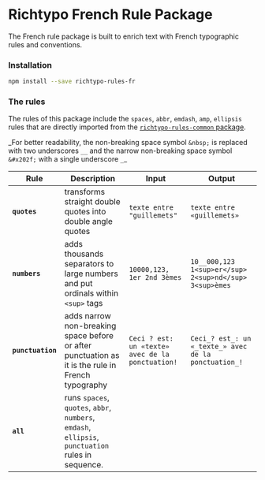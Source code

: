 # Richtypo French Rule Package

The French rule package is built to enrich text with French typographic rules and conventions.

### Installation

```bash
npm install --save richtypo-rules-fr
```

### The rules

The rules of this package include the `spaces`, `abbr`, `emdash`, `amp`, `ellipsis` rules that are directly imported from the [`richtypo-rules-common` package](https://github.com/sapegin/richtypo.js/packages/richtypo-rules-common).

_For better readability, the non-breaking space symbol `&nbsp;` is replaced with two underscores `__` and the narrow non-breaking space symbol `&#x202f;` with a single underscore `_`\_

| Rule              | Description                                                                                        | Input                                            | Output                                                 |
| ----------------- | -------------------------------------------------------------------------------------------------- | ------------------------------------------------ | ------------------------------------------------------ |
| **`quotes`**      | transforms straight double quotes into double angle quotes                                         | `texte entre "guillemets"`                       | `texte entre «guillemets»`                             |
| **`numbers`**     | adds thousands separators to large numbers and put ordinals within `<sup>` tags                    | `10000,123, 1er 2nd 3èmes`                       | `10__000,123 1<sup>er</sup> 2<sup>nd</sup> 3<sup>èmes` |
| **`punctuation`** | adds narrow non-breaking space before or after punctuation as it is the rule in French typography  | `Ceci ? est: un «texte» avec de la ponctuation!` | `Ceci_? est_: un «_texte_» avec de la ponctuation_!`   |
| **`all`**         | runs `spaces`, `quotes`, `abbr`, `numbers`, `emdash`, `ellipsis`, `punctuation` rules in sequence. |                                                  |                                                        |
